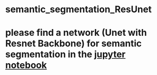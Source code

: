 # semantic_segmentation_ResUnet
# please find a network (Unet with Resnet Backbone) for semantic segmentation in the  [jupyter notebook](https://github.com/justei97/semantic_segmentation_ResUnet/blob/main/SemanticSegmentation%20(Unet%20with%20ResNetEncoder).ipynb)
